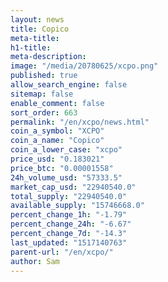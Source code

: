 ```yaml
---
layout: news
title: Copico
meta-title: 
h1-title: 
meta-description: 
image: "/media/20780625/xcpo.png"
published: true
allow_search_engine: false
sitemap: false
enable_comment: false
sort_order: 663
permalink: "/en/xcpo/news.html"
coin_a_symbol: "XCPO"
coin_a_name: "Copico"
coin_a_lower_case: "xcpo"
price_usd: "0.183021"
price_btc: "0.00001558"
24h_volume_usd: "57333.5"
market_cap_usd: "22940540.0"
total_supply: "22940540.0"
available_supply: "15746668.0"
percent_change_1h: "-1.79"
percent_change_24h: "-6.67"
percent_change_7d: "-14.3"
last_updated: "1517140763"
parent-url: "/en/xcpo/"
author: Sam
---
```


